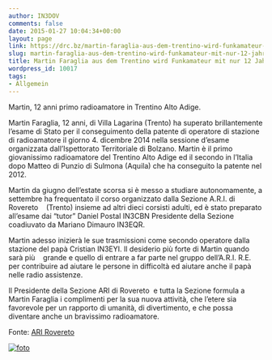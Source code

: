 ```yaml
---
author: IN3DOV
comments: false
date: 2015-01-27 10:04:34+00:00
layout: page
link: https://drc.bz/martin-faraglia-aus-dem-trentino-wird-funkamateur-mit-nur-12-jahren/
slug: martin-faraglia-aus-dem-trentino-wird-funkamateur-mit-nur-12-jahren
title: Martin Faraglia aus dem Trentino wird Funkamateur mit nur 12 Jahren
wordpress_id: 10017
tags:
- Allgemein
---
```


Martin, 12 anni primo radioamatore in Trentino Alto Adige.


Martin Faraglia, 12 anni, di Villa Lagarina (Trento) ha superato brillantemente l’esame di Stato per il conseguimento della patente di operatore di stazione di radioamatore il giorno 4. dicembre 2014 nella sessione d’esame organizzata dall’Ispettorato Territoriale di Bolzano. Martin è il primo giovanissimo radioamatore del Trentino Alto Adige ed il secondo in l’Italia dopo Matteo di Punzio di Sulmona (Aquila) che ha conseguito la patente nel 2012.




Martin da giugno dell’estate scorsa si è messo a studiare autonomamente, a settembre ha frequentato il corso organizzato dalla Sezione A.R.I. di Rovereto    (Trento) insieme ad altri dieci corsisti adulti, ed è stato preparato all’esame dai “tutor” Daniel Postal IN3CBN Presidente della Sezione coadiuvato da Mariano Dimauro IN3EQR.




Martin adesso inizierà le sue trasmissioni come secondo operatore dalla stazione del papà Cristian IN3EYI. Il desiderio più forte di Martin quando sarà più    grande e quello di entrare a far parte nel gruppo dell’A.R.I. R.E. per contribuire ad aiutare le persone in difficoltà ed aiutare anche il papà nelle radio assistenze.




Il Presidente della Sezione ARI di Rovereto  e tutta la Sezione formula a Martin Faraglia i complimenti per la sua nuova attività, che l’etere sia favorevole per un rapporto di umanità, di divertimento, e che possa diventare anche un bravissimo radioamatore.


Fonte: [ARI Rovereto](http://www.arirovereto.it/)

[![foto](https://drc.bz/wp-content/uploads/2015/01/foto.jpg)](https://drc.bz/wp-content/uploads/2015/01/foto.jpg)


